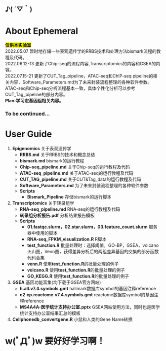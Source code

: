 ## ♪( ´▽｀)
# About Ephemeral
<mark>**仅供本实验室**</mark><br>
2022.05.07 暂时地存储一些表观遗传学的RRBS技术和处理方法bismark流程的教程及代码。<br>
2022.06.12-13 更新了Chip-seq的流程内容,Transcriptomics的内容和GSEA的内容。<br>
2022.07.15-21 更新了CUT_Tag_pipeline，ATAC-seq和ChIP-seq pipeline的相关内容，Software_Parameters.md为了未来封装流程整理的各种软件参数。ATAC-seq和Chip-seq分析流程基本一致，具体个性化分析可以参考CUT_Tag_pipeline的部分内容。<br>
**Plan:学习宏基因组相关内容。**

### To be continued...
# User Guide
1. **Epigenomics** 关于表观遗传学
    * **RRBS.md** 关于RRBS的技术和概念总结
    * **bismark.md** bismark的运行教程
    * **Chip-seq_pipeline.md** 关于Chip-seq的运行教程及代码
    * **ATAC-seq_pipeline.md** 关于ATAC-seq的运行教程及代码
    * **CUT_TAG_pipeline.md** 关于CUT&Tag_data的运行教程及代码
    * **Software_Parameters.md** 为了未来封装流程整理的各种软件参数
    * **Scripts**
        * **Bismark_Pipeline** 存储bismark的运行脚本
2. **Transcriptomics** 关于转录组学
    * **RNA-seq_pipeline.md** RNA-seq的运行教程及代码
    * **转录组分析报告.pdf** 分析结果报告模板
    * **Scripts**
        * **01.fastqc.slurm，02.star.slurm，03.feature_count.slurm** 服务器中使用的脚本
        * **RNA-seq_FPKM_visualization.R** R脚本
        * **test_function.R** 批量处理时：选择阈值，GO-BP，GSEA，volcano火山图，Venn图，获得差异分析后的两组差异基因的交集的部分函数代码合集
        * **venn.R** 使用**test_function.R**的批量处理的例子
        * **volcano.R** 使用**test_function.R**的批量处理的例子
        * **GO_KEGG.R** 使用**test_function.R**的批量处理的例子
3. **GSEA** 基因功能富集(均下载于GSEA官方网站)
    * **h.all.v7.4.symbols.gmt** hallmark数据库symbol的基因注释reference
    * **c2.cp.reactome.v7.4.symbols.gmt** reactome数据库symbol的基因注释reference
    * **MS4A4A-医学统计支持办公室.pptx** GSEA网站使用方法，同时也是医学统计支持办公室结果汇总的模板
4. **Cellphonedb_convertgene.R** 小鼠和人类的Gene Name转换

# w(ﾟДﾟ)w 要好好学习啊！
